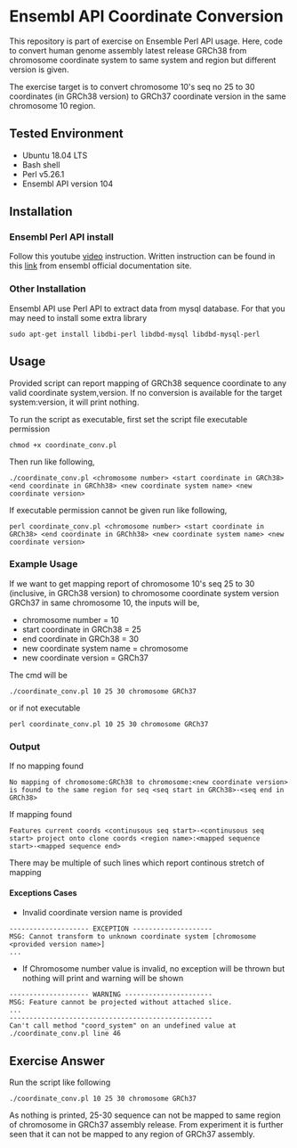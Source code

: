 # Ensembl API Coordinate Conversion

This repository is part of exercise on Ensemble Perl API usage. Here, code to convert human genome assembly latest release GRCh38 from chromosome coordinate system to same system and region but different version is given.

The exercise target is to convert chromosome 10's seq no 25 to 30 coordinates (in GRCh38 version) to GRCh37 coordinate version in the same chromosome 10 region.

## Tested Environment
- Ubuntu 18.04 LTS
- Bash shell
- Perl v5.26.1
- Ensembl API version 104

## Installation
### Ensembl Perl API install
Follow this youtube [video](https://youtu.be/nxTFcKi1nDw) instruction.
Written instruction can be found in this [link](https://asia.ensembl.org/info/docs/api/api_installation.html) from ensembl official documentation site.

### Other Installation
Ensembl API use Perl API to extract data from mysql database. For that you may need to install some extra library
```
sudo apt-get install libdbi-perl libdbd-mysql libdbd-mysql-perl
```

## Usage
Provided script can report mapping of GRCh38 sequence coordinate to any valid coordinate system,version. If no conversion is available for the target system:version, it will print nothing.

To run the script as executable, first set the script file executable permission
```
chmod +x coordinate_conv.pl
```
Then run like following, 
```
./coordinate_conv.pl <chromosome number> <start coordinate in GRCh38> <end coordinate in GRChh38> <new coordinate system name> <new coordinate version>
```

If executable permission cannot be given run like following,
```
perl coordinate_conv.pl <chromosome number> <start coordinate in GRCh38> <end coordinate in GRChh38> <new coordinate system name> <new coordinate version>
```
### Example Usage
If we want to get mapping report of chromosome 10's seq 25 to 30 (inclusive, in GRCh38 version) to chromosome coordinate system version GRCh37 in same chromosome 10, the inputs will be,

- chromosome number = 10
- start coordinate in GRCh38 = 25
- end coordinate in GRCh38 = 30
- new coordinate system name = chromosome
- new coordinate version = GRCh37

The cmd will be
```
./coordinate_conv.pl 10 25 30 chromosome GRCh37
```
or if not executable
```
perl coordinate_conv.pl 10 25 30 chromosome GRCh37
```
### Output
If no mapping found
```
No mapping of chromosome:GRCh38 to chromosome:<new coordinate version>  is found to the same region for seq <seq start in GRCh38>-<seq end in GRCh38>
```

If mapping found
```
Features current coords <continusous seq start>-<continusous seq start> project onto clone coords <region name>:<mapped sequence start>-<mapped sequence end>
```
There may be multiple of such lines which report continous stretch of mapping

#### Exceptions Cases
- Invalid coordinate version name is provided
```
-------------------- EXCEPTION --------------------
MSG: Cannot transform to unknown coordinate system [chromosome <provided version name>]
...
```
- If Chromosome number value is invalid, no exception will be thrown but nothing will print and warning will be shown
```
-------------------- WARNING ----------------------
MSG: Feature cannot be projected without attached slice.
...
---------------------------------------------------
Can't call method "coord_system" on an undefined value at ./coordinate_conv.pl line 46
```

## Exercise Answer
Run the script like following
```
./coordinate_conv.pl 10 25 30 chromosome GRCh37
```

As nothing is printed, 25-30 sequence can not be mapped to same region of chromosome in GRCh37 assembly release. From experiment it is further seen that it can not be mapped to any region of GRCh37 assembly.
